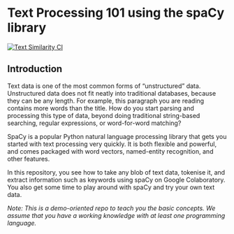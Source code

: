 # Text Processing 101 using the spaCy library

[![Text Similarity CI](https://github.com/lisaong/stackup-workshops/workflows/Text%20Similarity%20CI/badge.svg)](https://github.com/lisaong/stackup-workshops/actions?query=workflow%3A%22Text+Similarity+CI%22)

## Introduction

Text data is one of the most common forms of “unstructured” data. Unstructured data does not fit neatly into traditional databases, because they can be any length. For example, this paragraph you are reading contains more words than the title. How do you start parsing and processing this type of data, beyond doing traditional string-based searching, regular expressions, or word-for-word matching?

SpaCy is a popular Python natural language processing library that gets you started with text processing very quickly. It is both flexible and powerful, and comes packaged with word vectors, named-entity recognition, and other features.

In this repository, you see how to take any blob of text data, tokenise it, and extract information such as keywords using spaCy on Google Colaboratory. You also get some time to play around with spaCy and try your own text data.

*Note: This is a demo-oriented repo to teach you the basic concepts. We assume that you have a working knowledge with at least one programming language.*
